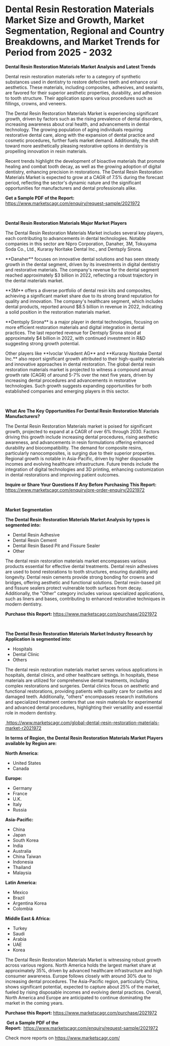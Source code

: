 <p><h1>Dental Resin Restoration Materials Market Size and Growth, Market Segmentation, Regional and Country Breakdowns, and Market Trends for Period from 2025 -  2032</h1></p><p><strong>Dental Resin Restoration Materials Market Analysis and Latest Trends</strong></p>
<p><p>Dental resin restoration materials refer to a category of synthetic substances used in dentistry to restore defective teeth and enhance oral aesthetics. These materials, including composites, adhesives, and sealants, are favored for their superior aesthetic properties, durability, and adhesion to tooth structure. Their application spans various procedures such as fillings, crowns, and veneers.</p><p>The Dental Resin Restoration Materials Market is experiencing significant growth, driven by factors such as the rising prevalence of dental disorders, increasing awareness about oral health, and advancements in dental technology. The growing population of aging individuals requiring restorative dental care, along with the expansion of dental practice and cosmetic procedures, further fuels market demand. Additionally, the shift toward more aesthetically pleasing restorative options in dentistry is propelling innovation in resin materials.</p><p>Recent trends highlight the development of bioactive materials that promote healing and combat tooth decay, as well as the growing adoption of digital dentistry, enhancing precision in restorations. The Dental Resin Restoration Materials Market is expected to grow at a CAGR of 7.5% during the forecast period, reflecting the sector's dynamic nature and the significant opportunities for manufacturers and dental professionals alike.</p></p>
<p><strong>Get a Sample PDF of the Report:&nbsp;</strong> <a href="https://www.marketscagr.com/enquiry/request-sample/2021972?utm_campaign=3553&utm_medium=2&utm_source=Github&utm_content=ia&utm_term=29032025&utm_id=dental-resin-restoration-materials">https://www.marketscagr.com/enquiry/request-sample/2021972</a></p>
<p>&nbsp;</p>
<p><strong>Dental Resin Restoration Materials Major Market Players</strong></p>
<p><p>The Dental Resin Restoration Materials Market includes several key players, each contributing to advancements in dental technologies. Notable companies in this sector are Nipro Corporation, Danaher, 3M, Tokuyama Soda Co., Ltd., Kuraray Noritake Dental Inc., and Dentsply Sirona.</p><p>**Danaher** focuses on innovative dental solutions and has seen steady growth in the dental segment, driven by its investments in digital dentistry and restorative materials. The company's revenue for the dental segment reached approximately $3 billion in 2022, reflecting a robust trajectory in the dental materials market.</p><p>**3M** offers a diverse portfolio of dental resin kits and composites, achieving a significant market share due to its strong brand reputation for quality and innovation. The company's healthcare segment, which includes dental products, reported around $8.5 billion in revenue in 2022, indicating a solid position in the restoration materials market.</p><p>**Dentsply Sirona** is a major player in dental technologies, focusing on more efficient restoration materials and digital integration in dental practices. The last reported revenue for Dentsply Sirona stood at approximately $4 billion in 2022, with continued investment in R&D suggesting strong growth potential.</p><p>Other players like **Ivoclar Vivadent AG** and **Kuraray Noritake Dental Inc.** also report significant growth attributed to their high-quality materials and innovative approaches in dental restoration. The global dental resin restoration materials market is projected to witness a compound annual growth rate (CAGR) of around 5-7% over the next five years, driven by increasing dental procedures and advancements in restorative technologies. Such growth suggests expanding opportunities for both established companies and emerging players in this sector.</p></p>
<p>&nbsp;</p>
<p><strong>What Are The Key Opportunities For Dental Resin Restoration Materials Manufacturers?</strong></p>
<p><p>The Dental Resin Restoration Materials market is poised for significant growth, projected to expand at a CAGR of over 6% through 2030. Factors driving this growth include increasing dental procedures, rising aesthetic awareness, and advancements in resin formulations offering enhanced durability and biocompatibility. The demand for composite resins, particularly nanocomposites, is surging due to their superior properties. Regional growth is notable in Asia-Pacific, driven by higher disposable incomes and evolving healthcare infrastructure. Future trends include the integration of digital technologies and 3D printing, enhancing customization in dental restorations and improving patient outcomes.</p></p>
<p><strong>Inquire or Share Your Questions If Any Before Purchasing This Report:</strong> <a href="https://www.marketscagr.com/enquiry/pre-order-enquiry/2021972?utm_campaign=3553&utm_medium=2&utm_source=Github&utm_content=ia&utm_term=29032025&utm_id=dental-resin-restoration-materials">https://www.marketscagr.com/enquiry/pre-order-enquiry/2021972</a></p>
<p>&nbsp;</p>
<p><strong>Market Segmentation</strong></p>
<p><strong>The Dental Resin Restoration Materials Market Analysis by types is segmented into:</strong></p>
<p><ul><li>Dental Resin Adhesive</li><li>Dental Resin Cement</li><li>Dental Resin Based Pit and Fissure Sealer</li><li>Other</li></ul></p>
<p><p>The dental resin restoration materials market encompasses various products essential for effective dental treatments. Dental resin adhesives are used to bond restorations to tooth structures, ensuring durability and longevity. Dental resin cements provide strong bonding for crowns and bridges, offering aesthetic and functional solutions. Dental resin-based pit and fissure sealers protect vulnerable tooth surfaces from decay. Additionally, the "Other" category includes various specialized applications, such as liners and bases, contributing to enhanced restorative techniques in modern dentistry.</p></p>
<p><strong>Purchase this Report:&nbsp;</strong><a href="https://www.marketscagr.com/purchase/2021972?utm_campaign=3553&utm_medium=2&utm_source=Github&utm_content=ia&utm_term=29032025&utm_id=dental-resin-restoration-materials">https://www.marketscagr.com/purchase/2021972</a></p>
<p>&nbsp;</p>
<p><strong>The Dental Resin Restoration Materials Market Industry Research by Application is segmented into:</strong></p>
<p><ul><li>Hospitals</li><li>Dental Clinic</li><li>Others</li></ul></p>
<p><p>The dental resin restoration materials market serves various applications in hospitals, dental clinics, and other healthcare settings. In hospitals, these materials are utilized for comprehensive dental treatments, including complex restorations and surgeries. Dental clinics focus on aesthetic and functional restorations, providing patients with quality care for cavities and damaged teeth. Additionally, "others" encompasses research institutions and specialized treatment centers that use resin materials for experimental and advanced dental procedures, highlighting their versatility and essential role in modern dentistry.</p></p>
<p><a href="https://www.marketscagr.com/global-dental-resin-restoration-materials-market-r2021972?utm_campaign=3553&utm_medium=2&utm_source=Github&utm_content=ia&utm_term=29032025&utm_id=dental-resin-restoration-materials">&nbsp;https://www.marketscagr.com/global-dental-resin-restoration-materials-market-r2021972</a></p>
<p><strong>In terms of Region, the Dental Resin Restoration Materials Market Players available by Region are:</strong></p>
<p>
    <p> <strong> North America: </strong>
        <ul>
            <li>United States</li>
            <li>Canada</li>
        </ul>
        </p> 
    <p> <strong> Europe: </strong>
        <ul>
            <li>Germany</li>
            <li>France</li>
            <li>U.K.</li>
            <li>Italy</li>
            <li>Russia</li>
        </ul>
        </p> 
    <p> <strong> Asia-Pacific: </strong>
        <ul>
            <li>China</li>
            <li>Japan</li>
            <li>South Korea</li>
            <li>India</li>
            <li>Australia</li>
            <li>China Taiwan</li>
            <li>Indonesia</li>
            <li>Thailand</li>
            <li>Malaysia</li>
        </ul>
        </p> 
    <p> <strong> Latin America: </strong>
        <ul>
            <li>Mexico</li>
            <li>Brazil</li>
            <li>Argentina Korea</li>
            <li>Colombia</li>
        </ul>
        </p> 
    <p> <strong> Middle East & Africa: </strong>
        <ul>
            <li>Turkey</li>
            <li>Saudi</li>
            <li>Arabia</li>
            <li>UAE</li>
            <li>Korea</li>
        </ul>
    </p>
    </p>
<p><p>The Dental Resin Restoration Materials Market is witnessing robust growth across various regions. North America holds the largest market share at approximately 35%, driven by advanced healthcare infrastructure and high consumer awareness. Europe follows closely with around 30% due to increasing dental procedures. The Asia-Pacific region, particularly China, shows significant potential, expected to capture about 25% of the market, fueled by rising disposable incomes and evolving dental practices. Overall, North America and Europe are anticipated to continue dominating the market in the coming years.</p></p>
<p><strong>Purchase this Report: </strong><a href="https://www.marketscagr.com/purchase/2021972?utm_campaign=3553&utm_medium=2&utm_source=Github&utm_content=ia&utm_term=29032025&utm_id=dental-resin-restoration-materials">https://www.marketscagr.com/purchase/2021972</a></p>
<p>&nbsp;<strong>Get a Sample PDF of the Report:&nbsp;&nbsp;</strong><a href="https://www.marketscagr.com/enquiry/request-sample/2021972?utm_campaign=3553&utm_medium=2&utm_source=Github&utm_content=ia&utm_term=29032025&utm_id=dental-resin-restoration-materials">https://www.marketscagr.com/enquiry/request-sample/2021972</a></p>
<p><strong></strong></p>
<p>Check more reports on <a href="https://www.marketscagr.com/?utm_campaign=3553&utm_medium=2&utm_source=Github&utm_content=ia&utm_term=29032025&utm_id=dental-resin-restoration-materials">https://www.marketscagr.com/</a></p>